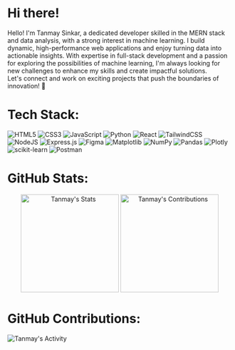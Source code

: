 <h1 style="display: flex; justify-content: space-between; align-items: center;" align="bottom" > Hi there! <!-- <img src="https://media.giphy.com/media/hvRJCLFzcasrR4ia7z/giphy.gif" width="30px"/> --> 
  <img width="72%"/>
<!-- <img height="24px" align="center" align="right" src="https://komarev.com/ghpvc/?username=unicorn004&label=Visitors" alt="Visitors"/> -->
</h1>

<div class="introduction">
  Hello! I'm Tanmay Sinkar, a dedicated developer skilled in the MERN stack and data analysis, with a strong interest in machine learning. I build dynamic, high-performance web applications and enjoy turning data into actionable insights. With expertise in full-stack development and a passion for exploring the possibilities of machine learning, I'm always looking for new challenges to enhance my skills and create impactful solutions.
  <br>
  Let's connect and work on exciting projects that push the boundaries of innovation! 🚀
</div>


# Tech Stack:
![HTML5](https://img.shields.io/badge/html5-%23E34F26.svg?style=for-the-badge&logo=html5&logoColor=white) ![CSS3](https://img.shields.io/badge/css3-%231572B6.svg?style=for-the-badge&logo=css3&logoColor=white) ![JavaScript](https://img.shields.io/badge/javascript-%23323330.svg?style=for-the-badge&logo=javascript&logoColor=%23F7DF1E) ![Python](https://img.shields.io/badge/python-3670A0?style=for-the-badge&logo=python&logoColor=ffdd54) ![React](https://img.shields.io/badge/react-%2320232a.svg?style=for-the-badge&logo=react&logoColor=%2361DAFB) ![TailwindCSS](https://img.shields.io/badge/tailwindcss-%2338B2AC.svg?style=for-the-badge&logo=tailwind-css&logoColor=white) ![NodeJS](https://img.shields.io/badge/node.js-6DA55F?style=for-the-badge&logo=node.js&logoColor=white) ![Express.js](https://img.shields.io/badge/express.js-%23404d59.svg?style=for-the-badge&logo=express&logoColor=%2361DAFB) ![Figma](https://img.shields.io/badge/figma-%23F24E1E.svg?style=for-the-badge&logo=figma&logoColor=white) ![Matplotlib](https://img.shields.io/badge/Matplotlib-%23ffffff.svg?style=for-the-badge&logo=Matplotlib&logoColor=black) ![NumPy](https://img.shields.io/badge/numpy-%23013243.svg?style=for-the-badge&logo=numpy&logoColor=white) ![Pandas](https://img.shields.io/badge/pandas-%23150458.svg?style=for-the-badge&logo=pandas&logoColor=white) ![Plotly](https://img.shields.io/badge/Plotly-%233F4F75.svg?style=for-the-badge&logo=plotly&logoColor=white) ![scikit-learn](https://img.shields.io/badge/scikit--learn-%23F7931E.svg?style=for-the-badge&logo=scikit-learn&logoColor=white) ![Postman](https://img.shields.io/badge/Postman-FF6C37?style=for-the-badge&logo=postman&logoColor=white)

# GitHub Stats:
<div class="badges-githubstats">
  <div align="center">
    <img src="https://github-readme-streak-stats.herokuapp.com/?user=unicorn004&theme=react&hide_border=true" alt="Tanmay's Stats" height="220" >
    <img src="https://github-contributor-stats.vercel.app/api?username=unicorn004&limit=5&theme=react&hide_border=true&combine_all_yearly_contributions=true" alt="Tanmay's Contributions" height="220">     
  </div>    
</div>

# GitHub Contributions:
<img src="https://github-readme-activity-graph.vercel.app/graph?username=unicorn004&theme=react-dark&hide_border=true" alt="Tanmay's Activity" height="auto">
